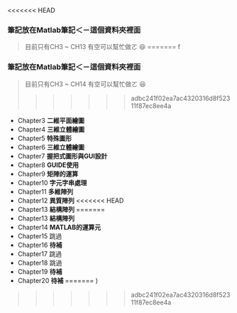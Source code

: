 <<<<<<< HEAD
### 筆記放在<span class="color:yellow">Matlab筆記</span>＜－這個資料夾裡面  
> 目前只有CH3 ~ CH13 有空可以幫忙做ㄛ 😆
=======
f
### 筆記放在<span class="color:yellow">Matlab筆記</span>＜－這個資料夾裡面  
> 目前只有CH3 ~ CH14 有空可以幫忙做ㄛ 😆
>>>>>>> adbc241f02ea7ac4320316d8f52311f87ec8ee4a

* Chapter3 **二維平面繪圖**
* Chapter4 **三維立體繪圖**
* Chapter5 **特殊圖形**
* Chapter6 **三維立體繪圖**
* Chapter7 **握把式圖形與GUI設計**
* Chapter8 **GUIDE使用**
* Chapter9 **矩陣的運算**
* Chapter10 **字元字串處理**
* Chapter11 **多維陣列**
* Chapter12 **異質陣列**
<<<<<<< HEAD
* Chapter13 **結構陣列**
=======
* Chapter13 **結構陣列**
* Chapter14 **MATLAB的運算元**
* Chapter15 跳過
* Chapter16 **待補**
* Chapter17 跳過
* Chapter18 跳過
* Chapter19 **待補**
* Chapter20 **待補**
=======
)
>>>>>>> adbc241f02ea7ac4320316d8f52311f87ec8ee4a
